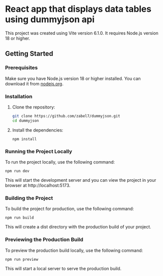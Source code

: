 
# React app that displays data tables using dummyjson api 

This project was created using Vite version 6.1.0. It requires Node.js version 18 or higher.

## Getting Started

### Prerequisites

Make sure you have Node.js version 18 or higher installed. You can download it from [nodejs.org](https://nodejs.org/).

### Installation

1. Clone the repository:

    ```sh
    git clone https://github.com/zabel7/dummyjson.git
    cd dummyjson
    ```

2. Install the dependencies:
    ```
    npm install
    ```

### Running the Project Locally

To run the project locally, use the following command:

```
npm run dev
```

This will start the development server and you can view the project in your browser at http://localhost:5173.

### Building the Project

To build the project for production, use the following command:

```
npm run build
```

This will create a dist directory with the production build of your project.

### Previewing the Production Build

To preview the production build locally, use the following command:

```
npm run preview
```

This will start a local server to serve the production build.
